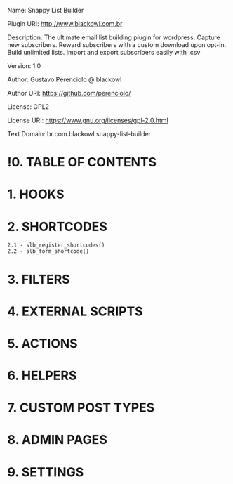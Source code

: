 Name: Snappy List Builder

Plugin URI:  http://www.blackowl.com.br

Description: The ultimate email list building plugin for wordpress. Capture new subscribers. Reward subscribers 
with a custom download upon opt-in. Build unlimited lists. Import and export subscribers easily with .csv

Version: 1.0

Author: Gustavo Perenciolo @ blackowl

Author URI: https://github.com/perenciolo/

License: GPL2

License URI: https://www.gnu.org/licenses/gpl-2.0.html

Text Domain: br.com.blackowl.snappy-list-builder


# !0. TABLE OF CONTENTS 


# 1. HOOKS

# 2. SHORTCODES
    2.1 - slb_register_shortcodes()
    2.2 - slb_form_shortcode()

# 3. FILTERS

# 4. EXTERNAL SCRIPTS

# 5. ACTIONS

# 6. HELPERS

# 7. CUSTOM POST TYPES

# 8. ADMIN PAGES

# 9. SETTINGS
